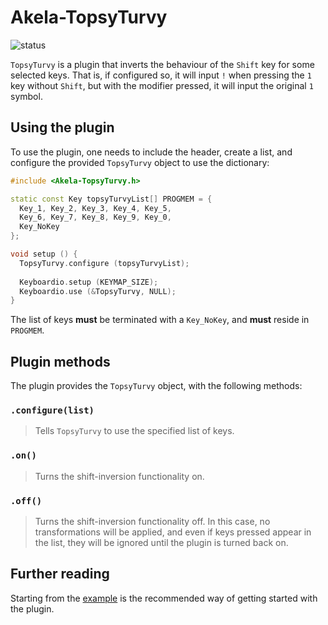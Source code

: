 # Akela-TopsyTurvy

![status][st:experimental]

 [st:stable]: https://img.shields.io/badge/stable-✔-black.png?style=flat&colorA=44cc11&colorB=494e52
 [st:broken]: https://img.shields.io/badge/broken-X-black.png?style=flat&colorA=e05d44&colorB=494e52
 [st:experimental]: https://img.shields.io/badge/experimental----black.png?style=flat&colorA=dfb317&colorB=494e52

`TopsyTurvy` is a plugin that inverts the behaviour of the `Shift` key for some
selected keys. That is, if configured so, it will input `!` when pressing the
`1` key without `Shift`, but with the modifier pressed, it will input the
original `1` symbol.

## Using the plugin

To use the plugin, one needs to include the header, create a list, and configure
the provided `TopsyTurvy` object to use the dictionary:

```c++
#include <Akela-TopsyTurvy.h>

static const Key topsyTurvyList[] PROGMEM = {
  Key_1, Key_2, Key_3, Key_4, Key_5,
  Key_6, Key_7, Key_8, Key_9, Key_0,
  Key_NoKey
};

void setup () {
  TopsyTurvy.configure (topsyTurvyList);
  
  Keyboardio.setup (KEYMAP_SIZE);
  Keyboardio.use (&TopsyTurvy, NULL);
}
```

The list of keys **must** be terminated with a `Key_NoKey`, and **must** reside
in `PROGMEM`.

## Plugin methods

The plugin provides the `TopsyTurvy` object, with the following methods:

### `.configure(list)`

> Tells `TopsyTurvy` to use the specified list of keys.

### `.on()`

> Turns the shift-inversion functionality on.

### `.off()`

> Turns the shift-inversion functionality off. In this case, no transformations
> will be applied, and even if keys pressed appear in the list, they will be
> ignored until the plugin is turned back on.

## Further reading

Starting from the [example][plugin:example] is the recommended way of getting
started with the plugin.

 [plugin:example]: https://github.com/Akela-Plugins/Akela-TopsyTurvy/blob/master/examples/TopsyTurvy/TopsyTurvy.ino
